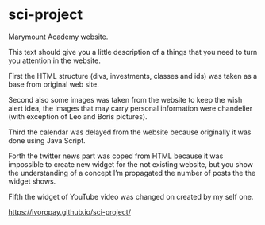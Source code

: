 # sci-project
Marymount Academy website.

This text should give you a little description of a things that you need to turn you attention in the website.

First the HTML structure (divs, investments, classes and ids) was taken as a base from original web site.

Second also some images was taken from the website to keep the wish alert idea, the images that may carry personal information were chandelier (with exception of Leo and Boris pictures).

Third the calendar was delayed from the website because originally it was done using Java Script.

Forth the twitter news part was coped from HTML because it was impossible to create new widget for the not existing website, but you show the understanding of a concept I’m  propagated the number of posts the the widget shows.

Fifth the widget of YouTube video was changed on created by my self one.

https://ivoropay.github.io/sci-project/

